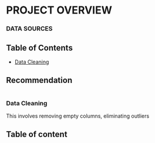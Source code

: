 #   PROJECT OVERVIEW

### DATA SOURCES

## Table of Contents
- [Data Cleaning](#Data-Cleaning)
## Recommendation


#
### Data Cleaning
This involves removing empty columns, eliminating outliers

## Table of content

